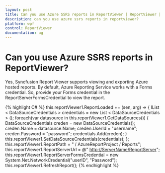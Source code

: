 ```yaml
---
layout: post
title: Can you use Azure SSRS reports in ReportViewer | ReportViewer | WPF | Syncfusion
description: can you use azure ssrs reports in reportviewer?
platform: wpf
control: ReportViewer
documentation: ug
---
```


# Can you use Azure SSRS reports in ReportViewer?

Yes, Syncfusion Report Viewer supports viewing and exporting Azure hosted reports.  By default, Azure Reporting Service works with a Forms credential. So, provide your Forms credential in the ReportServerFormsCredential to view the report.

{% highlight C# %}
this.reportViewer1.ReportLoaded += (sen, arg) =>
{
    IList < DataSourceCredentials > credentials = new List < DataSourceCredentials > ();
    foreach(var datasource in this.reportViewer1.GetDataSources())
    {
        DataSourceCredentials creden = new DataSourceCredentials();
        creden.Name = datasource.Name;
        creden.UserId = "username";
        creden.Password = "password";
        credentials.Add(creden);
    }
    this.reportViewer1.SetDataSourceCredentials(credentials);
};
this.reportViewer1.ReportPath = " / AzureReportProject / Reports";
this.reportViewer1.ReportServerUrl = @" [http://ServerName/ReportServer](http://ServerName/ReportServer)";
this.reportViewer1.ReportServerFormsCredential = new System.Net.NetworkCredential("userID", "Password");
this.reportViewer1.RefreshReport();
{% endhighlight %}